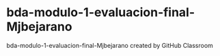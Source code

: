 # bda-modulo-1-evaluacion-final-Mjbejarano
bda-modulo-1-evaluacion-final-Mjbejarano created by GitHub Classroom
